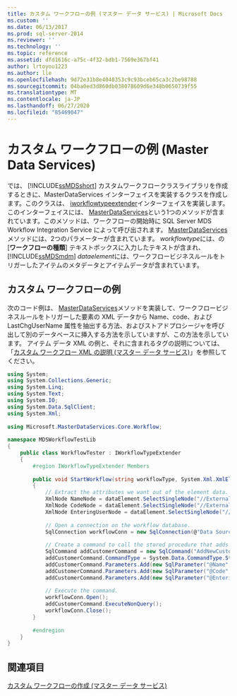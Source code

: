 ```yaml
---
title: カスタム ワークフローの例 (マスター データ サービス) | Microsoft Docs
ms.custom: ''
ms.date: 06/13/2017
ms.prod: sql-server-2014
ms.reviewer: ''
ms.technology: ''
ms.topic: reference
ms.assetid: dfd1616c-a75c-4f32-bdb1-7569e367bf41
author: lrtoyou1223
ms.author: lle
ms.openlocfilehash: 9d72e31b8e4040353c9c93bceb65ca3c2be98788
ms.sourcegitcommit: 04ba0ed3d860db038078609d6e348b0650739f55
ms.translationtype: MT
ms.contentlocale: ja-JP
ms.lasthandoff: 06/27/2020
ms.locfileid: "85469047"
---
```

# <a name="custom-workflow-example-master-data-services"></a>カスタム ワークフローの例 (Master Data Services)
  では、 [!INCLUDE[ssMDSshort](../../includes/ssmdsshort-md.md)] カスタムワークフロークラスライブラリを作成するときに、MasterDataServices インターフェイスを実装するクラスを作成します。このクラスは、 [iworkflowtypeextender](/previous-versions/sql/sql-server-2016/hh758785(v=sql.130))インターフェイスを実装します。 このインターフェイスには、 [MasterDataServices](/previous-versions/sql/sql-server-2016/hh759009(v=sql.130))という1つのメソッドが含まれています。このメソッドは、ワークフローの開始時に SQL Server MDS Workflow Integration Service によって呼び出されます。 [MasterDataServices](/previous-versions/sql/sql-server-2016/hh759009(v=sql.130))メソッドには、2つのパラメーターが含まれています。 *workflowtype*には、の [**ワークフローの種類**] テキストボックスに入力したテキストが含まれ、 [!INCLUDE[ssMDSmdm](../../includes/ssmdsmdm-md.md)] *dataelement*には、ワークフロービジネスルールをトリガーしたアイテムのメタデータとアイテムデータが含まれています。  
  
## <a name="custom-workflow-example"></a>カスタム ワークフローの例  
 次のコード例は、 [MasterDataServices](/previous-versions/sql/sql-server-2016/hh759009(v=sql.130))メソッドを実装して、ワークフロービジネスルールをトリガーした要素の XML データから Name、code、および LastChgUserName 属性を抽出する方法、およびストアドプロシージャを呼び出して別のデータベースに挿入する方法を示していますが、この方法を示しています。 アイテム データ XML の例と、それに含まれるタグの説明については、「[カスタム ワークフロー XML の説明 &#40;マスター データ サービス&#41;](create-a-custom-workflow-xml-description.md)」を参照してください。  
  
```csharp  
using System;  
using System.Collections.Generic;  
using System.Linq;  
using System.Text;  
using System.IO;  
using System.Data.SqlClient;  
using System.Xml;  
  
using Microsoft.MasterDataServices.Core.Workflow;  
  
namespace MDSWorkflowTestLib  
{  
    public class WorkflowTester : IWorkflowTypeExtender  
    {  
        #region IWorkflowTypeExtender Members  
  
        public void StartWorkflow(string workflowType, System.Xml.XmlElement dataElement)  
        {  
            // Extract the attributes we want out of the element data.  
            XmlNode NameNode = dataElement.SelectSingleNode("//ExternalAction/MemberData/Name");  
            XmlNode CodeNode = dataElement.SelectSingleNode("//ExternalAction/MemberData/Code");  
            XmlNode EnteringUserNode = dataElement.SelectSingleNode("//ExternalAction/MemberData/LastChgUserName");  
  
            // Open a connection on the workflow database.  
            SqlConnection workflowConn = new SqlConnection(@"Data Source=<Server instance>; Initial Catalog=WorkflowTest; Integrated Security=True");  
  
            // Create a command to call the stored procedure that adds a new user to the workflow database.  
            SqlCommand addCustomerCommand = new SqlCommand("AddNewCustomer", workflowConn);  
            addCustomerCommand.CommandType = System.Data.CommandType.StoredProcedure;  
            addCustomerCommand.Parameters.Add(new SqlParameter("@Name", NameNode.InnerText));  
            addCustomerCommand.Parameters.Add(new SqlParameter("@Code", CodeNode.InnerText));  
            addCustomerCommand.Parameters.Add(new SqlParameter("@EnteringUser", EnteringUserNode.InnerText));  
  
            // Execute the command.  
            workflowConn.Open();  
            addCustomerCommand.ExecuteNonQuery();  
            workflowConn.Close();  
        }  
  
        #endregion  
    }  
}  
```  
  
## <a name="see-also"></a>関連項目  
 [カスタム ワークフローの作成 &#40;マスター データ サービス&#41;](create-a-custom-workflow-master-data-services.md)  
  
  
